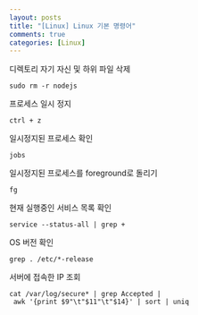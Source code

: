 ```yaml
---
layout: posts
title: "[Linux] Linux 기본 명령어"
comments: true
categories: [Linux]
---
```


디렉토리 자기 자신 및 하위 파일 삭제
```
sudo rm -r nodejs
```

프로세스 일시 정지
```
ctrl + z
```

일시정지된 프로세스 확인
```
jobs
```

일시정지된 프로세스를 foreground로 돌리기
```
fg
```

현재 실행중인 서비스 목록 확인
```
service --status-all | grep +
```

OS 버전 확인
```
grep . /etc/*-release
```

서버에 접속한 IP 조회
```
cat /var/log/secure* | grep Accepted | awk '{print $9"\t"$11"\t"$14}' | sort | uniq
```